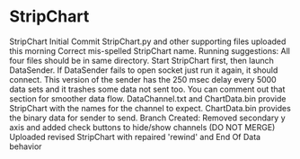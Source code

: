 # StripChart
StripChart
Initial Commit
StripChart.py and other supporting files uploaded this morning
Correct mis-spelled StripChart name.
Running suggestions:
All four files should be in same directory.  Start StripChart first, then launch DataSender.  If DataSender fails to open socket just run it again, it should connect.  This version of the sender has the 250 msec delay every 5000 data sets and it trashes some data not sent too.  You can comment out that section for smoother data flow.
DataChannel.txt and ChartData.bin provide StripChart with the names for the channel to expect.  ChartData.bin provides the binary data for sender to send.
Branch Created: Removed secondary y axis and added check buttons to hide/show channels (DO NOT MERGE)
Uploaded revised StripChart with repaired 'rewind' and End Of Data behavior
